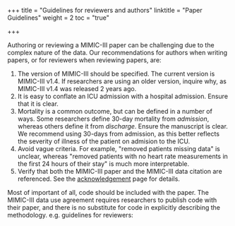 +++
title = "Guidelines for reviewers and authors"
linktitle = "Paper Guidelines"
weight = 2
toc = "true"

+++

Authoring or reviewing a MIMIC-III paper can be challenging due to the complex nature of the data.
Our recommendations for authors when writing papers, or for reviewers when reviewing papers, are:

1. The version of MIMIC-III should be specified. The current version is MIMIC-III v1.4. If researchers are using an older version, inquire why, as MIMIC-III v1.4 was released 2 years ago.
2. It is easy to conflate an ICU admission with a hospital admission. Ensure that it is clear.
3. Mortality is a common outcome, but can be defined in a number of ways. Some researchers define 30-day mortality from *admission*, whereas others define it from *discharge*. Ensure the manuscript is clear. We recommend using 30-days from admission, as this better reflects the severity of illness of the patient on admision to the ICU.
4. Avoid vague criteria. For example, "removed patients missing data" is unclear, whereas "removed patients with no heart rate measurements in the first 24 hours of their stay" is much more interpretable.
5. Verify that both the MIMIC-III paper and the MIMIC-III data citation are referenced. See the [acknowledgement](/iii/about/acknowledgements) page for details.

Most of important of all, code should be included with the paper. The MIMIC-III data use agreement requires researchers to publish code with their paper, and there is no substitute for code in explicitly describing the methodology.
e.g. guidelines for reviewers: